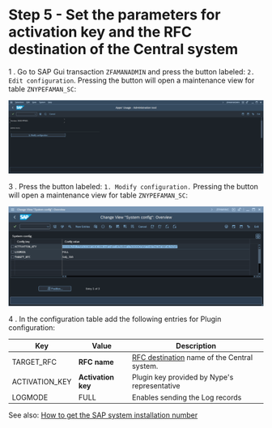 # Step 5 - Set the parameters for activation key and the RFC destination of the Central system

1 . Go to SAP Gui transaction `ZFAMANADMIN` and press the button labeled: `2. Edit configuration`. Pressing the button will open a maintenance view for table `ZNYPEFAMAN_SC`:

[![](res/faman-conf.png)](res/faman-conf.png)

3 . Press the button labeled: `1. Modify configuration.` Pressing the button will open a maintenance view for table `ZNYPEFAMAN_SC`:

[![](res/faman-conf-tab.png)](res/faman-conf-tab.png)

4 . In the configuration table add the following entries for Plugin configuration:

| Key            | Value              | Description           |
|----------------|--------------------|-----------------------|
| TARGET_RFC     | **RFC name**       | [RFC destination](rfc-FAU-plugin.md) name of the Central system. |
| ACTIVATION_KEY | **Activation key** |Plugin key provided by Nype's representative|
| LOGMODE        |FULL                | Enables sending the Log records |

See also: [How to get the SAP system installation number](installation-number.md)
